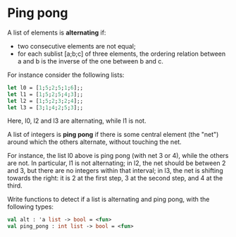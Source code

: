 # Ping pong

A list of elements is **alternating** if:
- two consecutive elements are not equal;
- for each sublist [a;b;c] of three elements, the ordering relation between a and b is the inverse of the one between b and c.

For instance consider the following lists:
```ocaml
let l0 = [1;5;2;5;1;6];;
let l1 = [1;5;2;5;4;3];;
let l2 = [1;5;2;3;2;4];;
let l3 = [3;1;4;2;5;3];;
```
Here, l0, l2 and l3 are alternating, while l1 is not.

A list of integers is **ping pong** if there is some central element
(the "net") around which the others alternate, without touching the net.

For instance, the list l0 above is ping pong (with net 3 or 4), while the others are not.
In particular,
l1 is not alternating;
in l2, the net should be between 2 and 3,
but there are no integers within that interval;
in l3, the net is shifting towards the right: it is 2 at the first step,
3 at the second step, and 4 at the third.

Write functions to detect if a list is alternating and ping pong, with the following types:
```ocaml
val alt : 'a list -> bool = <fun>
val ping_pong : int list -> bool = <fun>
```
